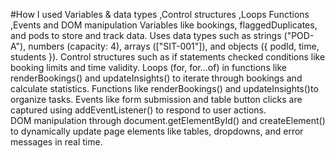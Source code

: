 #How I used Variables & data types ,Control structures ,Loops Functions ,Events and DOM manipulation
Variables like bookings, flaggedDuplicates, and pods to store and track data. Uses data types such as strings ("POD-A"), numbers (capacity: 4), arrays (["SIT-001"]), and objects ({ podId, time, students }). 
Control structures such as if statements checked conditions like booking limits and time validity. 
Loops (for, for...of) in functions like renderBookings() and updateInsights() to iterate through bookings and calculate statistics.
Functions like renderBookings() and updateInsights()to organize tasks. 
Events like form submission and table button clicks are captured using addEventListener() to respond to user actions.  
DOM manipulation through document.getElementById() and createElement() to dynamically update page elements like tables, dropdowns, and error messages in real time.
